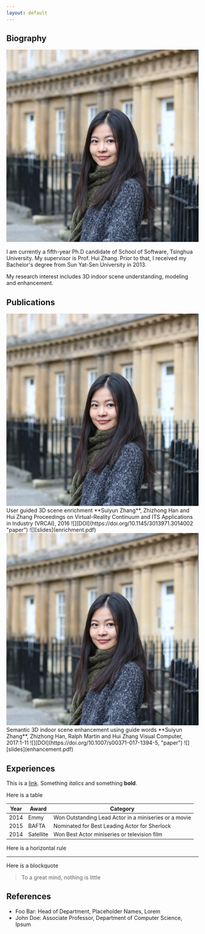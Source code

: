 ```yaml
---
layout: default
---
```


## Biography

<img class="profile-picture" src="suiyun.jpg">

I am currently a fifth-year Ph.D candidate of School of Software, Tsinghua University. My supervisor is Prof. Hui Zhang. Prior to that, I received my Bachelor's degree from Sun Yat-Sen University in 2013.

My research interest includes 3D indoor scene understanding, modeling and enhancement.

## Publications

<img class="project-picture" src="suiyun.jpg">
User guided 3D scene enrichment  
**Suiyun Zhang**, Zhizhong Han and Hui Zhang  
Proceedings on Virtual-Reality Continuum and ITS Applications in Industry (VRCAI), 2016  
![][DOI](https://doi.org/10.1145/3013971.3014002 "paper") ![][slides](enrichment.pdf)

<img class="project-picture" src="suiyun.jpg">
Semantic 3D indoor scene enhancement using guide words
**Suiyun Zhang**, Zhizhong Han, Ralph Martin and Hui Zhang 
Visual Computer, 2017:1-11
![][DOI](https://doi.org/10.1007/s00371-017-1394-5, "paper") ![][slides](enhancement.pdf)


## Experiences

This is a [link](http://google.com). Something *italics* and something **bold**.

Here is a table

Year | Award | Category
-----|-------|--------
2014 | Emmy  | Won Outstanding Lead Actor in a miniseries or a movie
2015 | BAFTA | Nominated for Best Leading Actor for Sherlock
2014 | Satellite | Won Best Actor miniseries or television film

Here is a horizontal rule

---

Here is a blockquote

> To a great mind, nothing is little

## References

* Foo Bar: Head of Department, Placeholder Names, Lorem
* John Doe: Associate Professor, Department of Computer Science, Ipsum
